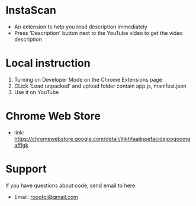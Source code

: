 # InstaScan
- An extension to help you read description immediately
- Press 'Description' button next to the YouTube video to get the video description

# Local instruction
1. Turning on Developer Mode on the Chrome Extensions page
2. CLick 'Load unpacked' and upload folder contain app.js, manifest.json 
3. Use it on YouTube

# Chrome Web Store
- link: https://chromewebstore.google.com/detail/jhkhfaajlppefacidejpogoomgafflgk

# Support
If you have questions about code, send email to here.
- Email: roootpi@gmail.com
